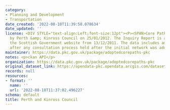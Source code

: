 ```yaml
---
category:
- Planning and Development
- Transportation
date_created: '2022-08-18T11:39:58.078634'
date_updated: ''
license: <DIV STYLE="text-align:Left;font-size:12pt"><P><SPAN>Core Path network adopted
  by Perth &amp; Kinross Council on 25/01/2012. The Inquiry Report is available on
  the Scottish Government website from 13/12/2011. The data includes amendments made
  after any consultation process held after the initial network was adopted.</SPAN></P></DIV>
maintainer: https://data.pkc.gov.uk/package/adoptedcorepaths-pkc
notes: <p>ckan API</p>
organization: https://data.pkc.gov.uk/package/adoptedcorepaths-pkc
original_dataset_link: https://opendata-pkc.opendata.arcgis.com/datasets/eb4ef60d344f4531ba2c628686e6cb15_0.zip?outSR=%7B%22latestWkid%22%3A27700%2C%22wkid%22%3A27700%7D
records: null
resources:
- format: ''
  name: ''
  url: '2022-08-18T11:37:02.496227'
schema: default
title: Perth and Kinross Council
---
```

